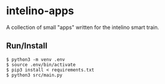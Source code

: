 # intelino-apps #

A collection of small "apps" written for the intelino smart train.

## Run/Install ##

    $ python3 -m venv .env
    $ source .env/bin/activate
    $ pip3 install < requirements.txt
    $ python3 src/main.py


